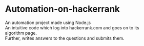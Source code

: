 # Automation-on-hackerrank
An automation project made using Node.js <br>
An intuitive code which log into hackerrank.com and goes on to its algorithm page.<br>
Further, writes answers to the questions and submits them.<br>
